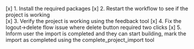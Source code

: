 [x] 1. Install the required packages
[x] 2. Restart the workflow to see if the project is working  
[x] 3. Verify the project is working using the feedback tool
[x] 4. Fix the logout->delete flow issue where delete button required two clicks
[x] 5. Inform user the import is completed and they can start building, mark the import as completed using the complete_project_import tool